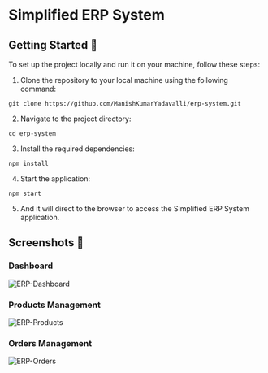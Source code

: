 # Simplified ERP System

## Getting Started :rocket:

To set up the project locally and run it on your machine, follow these steps:

1. Clone the repository to your local machine using the following command:

```
git clone https://github.com/ManishKumarYadavalli/erp-system.git
```

2. Navigate to the project directory:

```
cd erp-system
```

3. Install the required dependencies:

```
npm install
```

4. Start the application:

```
npm start
```

5. And it will direct to the browser to access the Simplified ERP System application.

## Screenshots :camera_flash:

### Dashboard

![ERP-Dashboard](https://github.com/ManishKumarYadavalli/erp-system/assets/137587462/f9bcfec2-ba33-421e-a107-4209ebf5977b)


### Products Management

![ERP-Products](https://github.com/ManishKumarYadavalli/erp-system/assets/137587462/2e61a5c6-41f2-48cd-8c44-2cfc0e90745f)


### Orders Management

![ERP-Orders](https://github.com/ManishKumarYadavalli/erp-system/assets/137587462/ce7666b4-f1b5-4b60-a101-14d98d2e8e6a)
